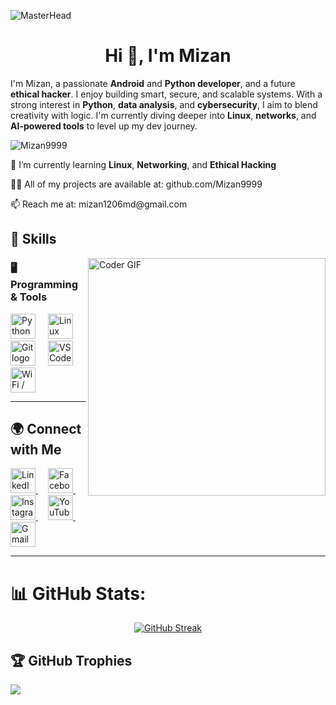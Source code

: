 ![MasterHead](https://developers.giphy.com/branch/master/static/api-512d36c09662682717108a38bbb5c57d.gif)

<h1 align="center">Hi 👋, I'm Mizan</h1>

I'm Mizan, a passionate **Android** and **Python developer**, and a future **ethical hacker**. I enjoy building smart, secure, and scalable systems. With a strong interest in **Python**, **data analysis**, and **cybersecurity**, I aim to blend creativity with logic. I'm currently diving deeper into **Linux**, **networks**, and **AI-powered tools** to level up my dev journey.

<p align="left"> <img src="https://komarev.com/ghpvc/?username=Mizan9999&label=Profile%20views&color=0e75b6&style=flat" alt="Mizan9999" /> </p>

🌱 I’m currently learning **Linux**, **Networking**, and **Ethical Hacking**

👨‍💻 All of my projects are available at: github.com/Mizan9999

<p>📫 Reach me at: mizan1206md@gmail.com</p>

<h2 align="left">🚀 Skills</h2>

<img align="right" src="https://media.giphy.com/media/SWoSkN6DxTszqIKEqv/giphy.gif" alt="Coder GIF" width="380">

### 🖥 Programming & Tools  
<div align="left">
  <img src="https://cdn.jsdelivr.net/gh/devicons/devicon/icons/python/python-original.svg" height="40" alt="Python logo" />
  <img width="12" />
  <img src="https://img.icons8.com/?size=100&id=tmEqIUErLJVM&format=png&color=000000" height="40" alt="Linux logo" />
  <img width="12" />
  <img src="https://skillicons.dev/icons?i=git" height="40" alt="Git logo" />
  <img width="12" />
  <img src="https://skillicons.dev/icons?i=vscode" height="40" alt="VS Code logo" />
  <img width="12" />
  <img src="https://img.icons8.com/?size=100&id=sQDwK5CQx7EZ&format=png&color=000000" height="40" alt="WiFi / Networking logo" />
</div>

---

<h2 align="left">🌍 Connect with Me</h2>

<div align="left">
  <a href="https://www.linkedin.com/in/saa-mizan/" target="_blank">
    <img src="https://img.icons8.com/?size=100&id=8808&format=png&color=0A66C2" height="40" alt="LinkedIn logo" />
  </a>
  <img width="12" />

  <a href="https://www.facebook.com/saa.mizan.7" target="_blank">
    <img src="https://cdn.simpleicons.org/facebook/1877F2" height="40" alt="Facebook logo" />
  </a>
  <img width="12" />

  <a href="https://www.instagram.com/saa_mizan/" target="_blank">
    <img src="https://cdn.simpleicons.org/instagram/E4405F" height="40" alt="Instagram logo" />
  </a>
  <img width="12" />

  <a href="https://www.youtube.com/@mizan_me" target="_blank">
    <img src="https://cdn.simpleicons.org/youtube/FF0000" height="40" alt="YouTube logo" />
  </a>
  <img width="12" />

  <a href="mailto:mizan1206md@gmail.com" target="_blank">
    <img src="https://cdn.simpleicons.org/gmail/EA4335" height="40" alt="Gmail logo" />
  </a>
</div>

---

# 📊 GitHub Stats:
<div align="center">

  [![GitHub Streak](https://github-readme-streak-stats.herokuapp.com?user=Mizan9999&theme=dark&mode=weekly)](https://git.io/streak-stats)

</div>

## 🏆 GitHub Trophies
![](https://github-profile-trophy.vercel.app/?username=Mizan9999&theme=radical&no-frame=false&no-bg=true&margin-w=4)
